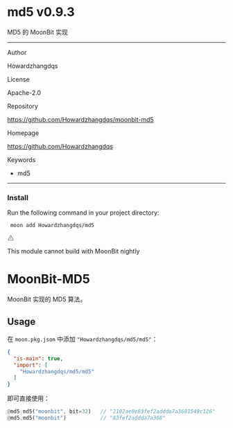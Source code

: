 
<div id="mod-info">
    <h1 id="mod-title"> md5 <span id="mod-version">v0.9.3</span></h1>
    MD5 的 MoonBit 实现
    <hr/>
    <div id="mod-meta-data">
        <div>
            <p>Author</p>
            <p>Howardzhangdqs</p>
        </div>
        <div>
            <p>License</p>
            <p>Apache-2.0</p>
        </div>
        <div>
            <p>Repository</p>
            <p><a href="https://github.com/Howardzhangdqs/moonbit-md5">https://github.com/Howardzhangdqs/moonbit-md5</a></p>
        </div>
        <div>
            <p>Homepage</p>
            <p><a href="https://github.com/Howardzhangdqs">https://github.com/Howardzhangdqs</a></p>
        </div>
        <div>
            <p>Keywords</p>
            <ul id="mod-keywords">
                <li>md5</li>
            </ul>
        </div>
    </div>
    <hr/>
    <div id="mod-install-info">
        <h3>Install</h3>
        <p>Run the following command in your project directory: </p>
        <pre><code> moon add Howardzhangdqs/md5 </code></pre>
    <div id="build-error"> 
      <svg t="1727332159497" class="icon" viewBox="0 0 1024 1024" version="1.1" xmlns="http://www.w3.org/2000/svg" p-id="5301" width="16" height="16"><path d="M545.718857 130.608762c11.337143 6.265905 20.699429 15.555048 26.989714 26.819048l345.014858 617.667047a68.87619 68.87619 0 0 1-26.989715 93.915429c-10.313143 5.705143-21.942857 8.704-33.718857 8.704H166.985143A69.266286 69.266286 0 0 1 97.52381 808.643048c0-11.751619 2.998857-23.28381 8.752761-33.548191l344.990477-617.642667a69.656381 69.656381 0 0 1 94.451809-26.819047zM512 191.000381L166.985143 808.643048H856.990476L512 191.000381zM546.718476 670.47619v69.071239h-69.461333V670.47619h69.485714z m0-298.374095v252.318476h-69.461333V372.102095h69.485714z" p-id="5302" fill="#707070"></path></svg>
      <div>
        <p id="build-error-title">This module cannot build with MoonBit nightly</p>
      </div>
    </div>
    </div>
</div>



# MoonBit-MD5

MoonBit 实现的 MD5 算法。


## Usage

在 `moon.pkg.json` 中添加 `"Howardzhangdqs/md5/md5"`：

```json
{
  "is-main": true,
  "import": [
    "Howardzhangdqs/md5/md5"
  ]
}
```

即可直接使用：

```rust
@md5.md5("moonbit", bit=32)   // "2102ae0e83fef2addda7a3681549c126"
@md5.md5("moonbit")           // "83fef2addda7a368"
```